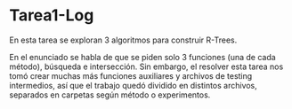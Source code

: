 # Tarea1-Log

En esta tarea se exploran 3 algoritmos para construir R-Trees.

En el enunciado se habla de que se piden solo 3 funciones (una de cada método), búsqueda e intersección. Sin embargo, el resolver esta tarea nos tomó crear muchas más funciones auxiliares y archivos de testing intermedios, así que el trabajo quedó dividido en distintos archivos, separados en carpetas según método o experimentos.


